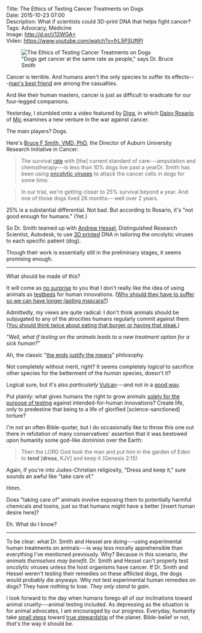 Title: The Ethics of Testing Cancer Treatments on Dogs  
Date: 2015-10-23 07:00  
Description: What if scientists could 3D-print DNA that helps fight cancer?  
Tags: Advocacy, Medicine  
Image: http://d.pr/i/12WGA+  
Video: https://www.youtube.com/watch?v=frL5PSUftPI  

<figure>
	<img src="http://d.pr/i/12WGA+" alt="The Ethics of Testing Cancer Treatments on Dogs" title="The Ethics of Testing Cancer Treatments on Dogs">
	<figcaption>"Dogs get cancer at the same rate as people," says Dr. Bruce Smith</figcaption>
</figure>

Cancer is terrible. And humans aren't the only species to suffer its effects---[man's best friend][1] are among the casualties.

And like their human masters, cancer is just as difficult to eradicate for our four-legged companions.

Yesterday, I stumbled onto a video featured by [Digg][2], in which [Daisy Rosario][3] of [Mic][4] examines a new venture in the war against cancer. 

The main players? Dogs. 

Here's [Bruce F Smith, VMD, PhD][5], the Director of Auburn University Research Initiative in Cancer:

> The survival [rate][6] with [the] current standard of care---amputation and chemotherapy---is less than 10% dogs live past a yearDr. Smith has been using [oncolytic viruses][7] to attack the cancer cells in dogs for some time:

> In our trial, we're getting closer to 25% survival beyond a year. And one of those dogs lived 26 months---well over 2 years.

25% is a substantial differential. Not bad. But according to Rosario, it's "not good enough for humans." (Yet.)

So Dr. Smith teamed up with [Andrew Hessel][8], Distinguished Research Scientist, Autodesk, to use [3D printed][9] DNA in tailoring the oncolytic viruses to each specific patient (dog).

Though their work is essentially still in the preliminary stages, it seems promising enough.

***

What should be made of this?

It will come as [no surprise][10] to you that I don't really like the idea of using animals as [testbeds][11] for human innovations. ([Why should they have to suffer so we can have longer-lasting mascara?][12]) 

Admittedly, my views are quite radical: I don't think animals should be subjugated to any of the atrocities humans regularly commit against them. ([You should think twice about eating that burger or having that steak.][13])

*"Well, what if testing on the animals leads to a new treatment option for a sick human?"*

Ah, the classic "[the ends justify the means][14]" philosophy. 

Not completely without merit, right? It seems completely *logical* to sacrifice other species for the betterment of the *human* species, doesn't it? 

Logical sure, but it's also *particularly* [Vulcan][15]---and not in a [good way][16].

Put plainly: what gives humans the right to grow animals [solely for the purpose of testing][17] against intended-for-human innovations? Create life, only to predestine  that being to a life of glorified [science-sanctioned] torture?

I'm not an often Bible-quoter, but I do occasionally like to throw this one out there in refutation of many conservatives' assertion that it was bestowed upon humanity some god-like *dominion* over the Earth:

> Then the LORD God took the man and put him in the garden of Eden to **tend** [**dress**, KJV] and keep it (Genesis 2:15)

Again, if you're into Judeo-Christian religiosity, "Dress and keep it," sure sounds an awful like "take care of." 

Hmm. 

Does "taking care of" animals involve exposing them to potentially harmful chemicals and toxins, just so that humans might have a better [insert human desire here]?

Eh. What do I know?

***

To be clear: what Dr. Smith and Hessel are doing---using experimental human treatments on animals---is way less morally apprehensible than everything I've mentioned previously. Why? Because in this scenario, *the animals themselves may benefit*. Dr. Smith and Hessel can't properly test oncolytic viruses unless the host organisms have cancer. If Dr. Smith and Hessel weren't testing their remedies on these afflicted dogs, the dogs would probably die anyways. Why *not* test experimental human remedies on dogs? They have nothing to lose. *They only stand to gain.*

I look forward to the day when humans forego all of our inclinations toward animal cruelty---animal testing included. As depressing as the situation is for animal advocates, I am encouraged by our progress. Everyday, humanity take [small steps][19] toward [true stewardship][20] of the planet. Bible-belief or not, *that's* the way it should be.

[1]: http://www.urbandictionary.com/define.php?term=Man%27s+Best+Friend&amp;defid=4026604 "Urban Dictionary: 'Man's Best Friend'"
[2]: http://digg.com/video/dogs-cancer-cure "Digg piece on testing cancer treatments on dogs"
[3]: http://twitter.com/itsdmr "Daisy Rosario's Twitter account"
[4]: http://mic.com "Mic"
[5]: https://www.avma.org/KB/Resources/Reference/BiomedicalResearch/highlight/Pages/Smith.aspx "Dr. Smith's profile"
[6]: [...]
[7]: https://en.wikipedia.org/wiki/Oncolytic_virus "Wikipedia: Oncolytic Virus"
[8]: http://autodeskresearch.com/people/andrewhessel "Andrew Hessel's profile"
[9]: https://en.wikipedia.org/wiki/3D_printing "Wikipedia: 3D Printing"
[10]: /tags/Animals "Posts tagged 'Animals'"
[11]: /2015/3/3/testing-allergy-remedies-on-animals-still "'Testing Allergy Remedies on Animals Still'"
[12]: http://www.humanesociety.org/issues/cosmetic_testing/qa/questions_answers.html "Human Society of the United States: Cosmetic Testing on Animals"
[13]: http://www.farmsanctuary.org/learn/factory-farming/ "Farm Sanctuary: Factory Farming"
[14]: https://en.wikipedia.org/wiki/Consequentialism "Wikipedia: Consequentialism"
[15]: https://en.wikipedia.org/wiki/Vulcan_(Star_Trek#Emotion) "Wikipedia: Vulcan Emotions"
[16]: https://www.youtube.com/watch?v=fHAOWLhrxhQ  "YouTube: Spock's Death - Star Trek II: The Wrath Of Khan"
[17]: https://en.wikipedia.org/wiki/Laboratory_mouse "Wikipedia: Laboratory mice"
[19]: http://www.humanesociety.org/about/departments/animals_research.html?credit=web_id93480558 "Human Society of the United States: Animals Research"
[20]: http://www.peta.org/action/stop-animals-being-killed-by-military/ "PETA petition to keep animals from being killed needlessly"